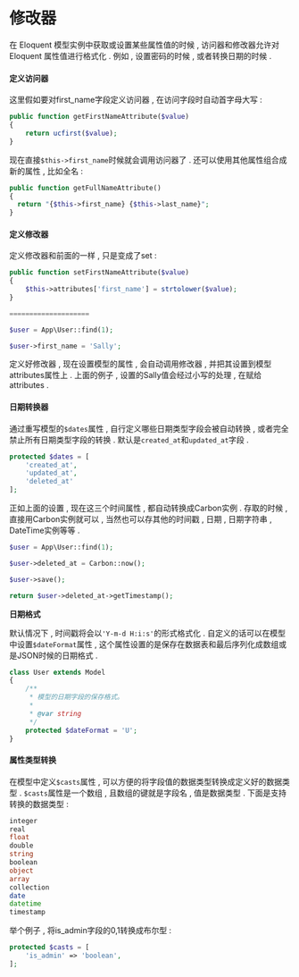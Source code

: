 # 修改器

在 Eloquent 模型实例中获取或设置某些属性值的时候 , 访问器和修改器允许对 Eloquent 属性值进行格式化 . 例如 , 设置密码的时候 , 或者转换日期的时候 .

#### 定义访问器

这里假如要对first\_name字段定义访问器 , 在访问字段时自动首字母大写 :

```php
public function getFirstNameAttribute($value)
{
    return ucfirst($value);
}
```

现在直接`$this->first_name`时候就会调用访问器了 . 还可以使用其他属性组合成新的属性 , 比如全名 :

```php
public function getFullNameAttribute()
{
  return "{$this->first_name} {$this->last_name}";
}
```

#### 定义修改器

定义修改器和前面的一样 , 只是变成了set :

```php
public function setFirstNameAttribute($value)
{
    $this->attributes['first_name'] = strtolower($value);
}

====================

$user = App\User::find(1);

$user->first_name = 'Sally';
```

定义好修改器 , 现在设置模型的属性 , 会自动调用修改器 , 并把其设置到模型attributes属性上 . 上面的例子 , 设置的Sally值会经过小写的处理 , 在赋给attributes .

#### 日期转换器

通过重写模型的`$dates`属性 , 自行定义哪些日期类型字段会被自动转换 , 或者完全禁止所有日期类型字段的转换 . 默认是`created_at`和`updated_at`字段 .

```php
protected $dates = [
    'created_at',
    'updated_at',
    'deleted_at'
];
```

正如上面的设置 , 现在这三个时间属性 , 都自动转换成Carbon实例 . 存取的时候 , 直接用Carbon实例就可以 , 当然也可以存其他的时间戳 , 日期 , 日期字符串 , DateTime实例等等 .

```php
$user = App\User::find(1);

$user->deleted_at = Carbon::now();

$user->save();

return $user->deleted_at->getTimestamp();
```

**日期格式**

默认情况下 , 时间戳将会以`'Y-m-d H:i:s'`的形式格式化 . 自定义的话可以在模型中设置`$dateFormat`属性 , 这个属性设置的是保存在数据表和最后序列化成数组或是JSON时候的日期格式 .

```php
class User extends Model
{
    /**
     * 模型的日期字段的保存格式。
     *
     * @var string
     */
    protected $dateFormat = 'U';
}
```

#### 属性类型转换

在模型中定义`$casts`属性 , 可以方便的将字段值的数据类型转换成定义好的数据类型 . `$casts`属性是一个数组 , 且数组的键就是字段名 , 值是数据类型 . 下面是支持转换的数据类型 :

```php
integer
real
float
double
string
boolean
object
array
collection
date
datetime
timestamp
```

举个例子 , 将is\_admin字段的0,1转换成布尔型 : 

```php
protected $casts = [
    'is_admin' => 'boolean',
];
```



